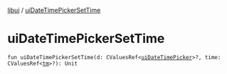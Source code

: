 [libui](README.md) / [uiDateTimePickerSetTime](ui-date-time-picker-set-time.md)

# uiDateTimePickerSetTime

`fun uiDateTimePickerSetTime(d: CValuesRef<`[`uiDateTimePicker`](ui-date-time-picker.md)`>?, time: CValuesRef<`[`tm`](tm.md)`>?): Unit`
